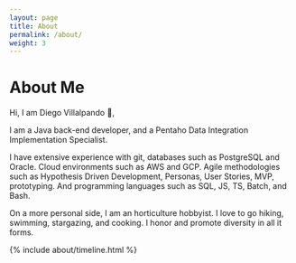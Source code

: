 ```yaml
---
layout: page
title: About
permalink: /about/
weight: 3
---
```


# **About Me**
Hi, I am Diego Villalpando :wave:,<br>

I am a Java back-end developer, and a Pentaho Data Integration Implementation Specialist.<br>

I have extensive experience with git, databases such as PostgreSQL and Oracle. Cloud environments such as AWS and GCP. Agile methodologies such as Hypothesis Driven Development, Personas, User Stories, MVP, prototyping. And programming languages such as SQL, JS, TS, Batch, and Bash.<br>

On a more personal side, I am an horticulture hobbyist. I love to go hiking, swimming, stargazing, and cooking. I honor and promote diversity in all it forms.<br>

<div class="row">
{% include about/timeline.html %}
</div>
